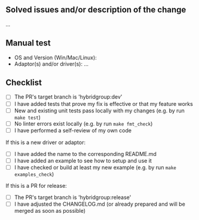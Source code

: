 ## Solved issues and/or description of the change

...

## Manual test

- OS and Version (Win/Mac/Linux):
- Adaptor(s) and/or driver(s):
...

## Checklist

- [ ] The PR's target branch is 'hybridgroup:dev'
- [ ] I have added tests that prove my fix is effective or that my feature works
- [ ] New and existing unit tests pass locally with my changes (e.g. by run `make test`)
- [ ] No linter errors exist locally (e.g. by run `make fmt_check`)
- [ ] I have performed a self-review of my own code

If this is a new driver or adaptor:

- [ ] I have added the name to the corresponding README.md
- [ ] I have added an example to see how to setup and use it
- [ ] I have checked or build at least my new example (e.g. by run `make examples_check`)

If this is a PR for release:

- [ ] The PR's target branch is 'hybridgroup:release'
- [ ] I have adjusted the CHANGELOG.md (or already prepared and will be merged as soon as possible)
